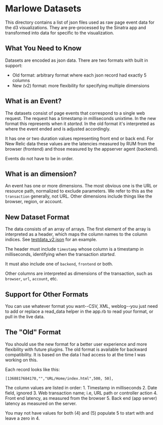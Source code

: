 Marlowe Datasets
====================

This directory contains a list of json files used as raw page event
data for the d3 visualizations.  They are pre-processed by the Sinatra
app and transformed into data for specific to the visualization.

What You Need to Know
-----------------------
Datasets are encoded as json data.  There are two formats with built
in support:

* Old format: arbitrary format where each json record had exactly 5 columns
* New (v2) format: more flexibility for specifying multiple dimensions

What is an Event?
-----------------------
The datasets consist of page events that correspond to a single web
request.  The request has a timestamp in milliseconds unixtime. 
In the new format this represents when it _started_.  In the old format
it's interpreted as where the event ended and is adjusted accordingly.

It has one or two duration values representing front end or back end.
For New Relic data these values are the latencies measured by RUM from
the browser (frontend) and those measured by the appserver agent
(backend).

Events do not have to be in order.

What is an dimension?
---------------------
An event has one or more dimensions.  The most obvious one is the URL or resource
path, normalized to exclude parameters.  We refer to this as the `transaction`
generally, not URL.  Other dimensions include things like the browser, region,
or account.

New Dataset Format
-----------------------
The data consists of an array of arrays.  The first element of the
array is interpreted as a header, which maps the column names to the
column indices.  See [testdata_v2.json](testdata_v2.json) for an
example.

The header must include `timestamp` whose column is a timestamp in
milliseconds, identifying when the transaction _started_.

It must also include one of `backend`, `frontend` or both.

Other columns are interpreted as dimensions of the transaction, such
as `browser`, `url`, `account`, etc.

Support for Other Formats
-----------------------
You can use whatever format you want--CSV, XML, weblog--you just need
to add or replace a read_data helper in the app.rb to read your
format, or pull in the live data.


The "Old" Format
-----------------------
You should use the new format for a better user experience and more
flexibility with future plugins.  The old format is available for
backward compatibility.  It is based on the data I had access to at
the time I was working on this.

Each record looks like this:
    
    [1368817684170,"","URL/Home/index.html",500, 50],

The column values are listed in order:
    1. Timestamp in milliseconds
    2. Date field, ignored
    3. Web transaction name; i.e, URL path or controller action
    4. Front end latency, as measured from the browser
    5. Back end (app server) latency as measured on the server.

You may not have values for both (4) and (5) populate 5 to start with
and leave a zero in 4.

